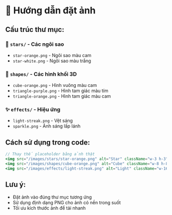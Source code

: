 # 📁 Hướng dẫn đặt ảnh

## Cấu trúc thư mục:

### 🌟 `stars/` - Các ngôi sao
- `star-orange.png` - Ngôi sao màu cam
- `star-white.png` - Ngôi sao màu trắng

### 🔷 `shapes/` - Các hình khối 3D
- `cube-orange.png` - Hình vuông màu cam
- `triangle-purple.png` - Hình tam giác màu tím
- `triangle-orange.png` - Hình tam giác màu cam

### ✨ `effects/` - Hiệu ứng
- `light-streak.png` - Vệt sáng
- `sparkle.png` - Ánh sáng lấp lánh

## Cách sử dụng trong code:

```jsx
// Thay thế placeholder bằng ảnh thật
<img src="/images/stars/star-orange.png" alt="Star" className="w-3 h-3" />
<img src="/images/shapes/cube-orange.png" alt="Cube" className="w-8 h-8" />
<img src="/images/effects/light-streak.png" alt="Light" className="w-16 h-0.5" />
```

## Lưu ý:
- Đặt ảnh vào đúng thư mục tương ứng
- Sử dụng định dạng PNG cho ảnh có nền trong suốt
- Tối ưu kích thước ảnh để tải nhanh
